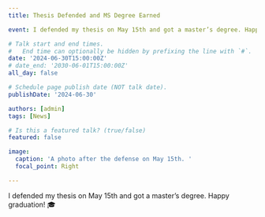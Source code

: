 ```yaml
---
title: Thesis Defended and MS Degree Earned

event: I defended my thesis on May 15th and got a master’s degree. Happy graduation! 🎓

# Talk start and end times.
#   End time can optionally be hidden by prefixing the line with `#`.
date: '2024-06-30T15:00:00Z'
# date_end: '2030-06-01T15:00:00Z'
all_day: false

# Schedule page publish date (NOT talk date).
publishDate: '2024-06-30'

authors: [admin]
tags: [News]

# Is this a featured talk? (true/false)
featured: false

image:
  caption: 'A photo after the defense on May 15th. '
  focal_point: Right

---
```


I defended my thesis on May 15th and got a master’s degree. Happy graduation! 🎓

<!-- {{% callout note %}}
Click on the **Slides** button above to view the built-in slides feature.
{{% /callout %}}

Slides can be added in a few ways:

- **Create** slides using Hugo Blox Builder's [_Slides_](https://docs.hugoblox.com/reference/content-types/) feature and link using `slides` parameter in the front matter of the talk file
- **Upload** an existing slide deck to `static/` and link using `url_slides` parameter in the front matter of the talk file
- **Embed** your slides (e.g. Google Slides) or presentation video on this page using [shortcodes](https://docs.hugoblox.com/reference/markdown/).

Further event details, including [page elements](https://docs.hugoblox.com/reference/markdown/) such as image galleries, can be added to the body of this page. -->
